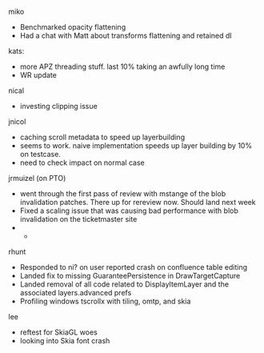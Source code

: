miko
* Benchmarked opacity flattening
* Had a chat with Matt about transforms flattening and retained dl



kats:
* more APZ threading stuff. last 10% taking an awfully long time
* WR update



nical
* investing clipping issue



jnicol
* caching scroll metadata to speed up layerbuilding
* seems to work. naive implementation speeds up layer building by 10% on testcase.
* need to check impact on normal case





jrmuizel (on PTO)
* went through the first pass of review with mstange of the blob invalidation patches. There up for rereview now. Should land next week
* Fixed a scaling issue that was causing bad performance with blob invalidation on the ticketmaster site
* * 


rhunt
* Responded to ni? on user reported crash on confluence table editing
* Landed fix to missing GuaranteePersistence in DrawTargetCapture
* Landed removal of all code related to DisplayItemLayer and the associated layers.advanced prefs
* Profiling windows tscrollx with tiling, omtp, and skia



lee
* reftest for SkiaGL woes
* looking into Skia font crash
